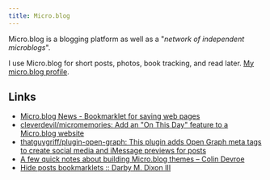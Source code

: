 ```yaml
---
title: Micro.blog
---
```


Micro.blog is a blogging platform as well as a "_network of independent microblogs_".

I use Micro.blog for short posts, photos, book tracking, and read later. [My micro.blog profile](https://micro.blog/rknightuk).

## Links

- [Micro.blog News - Bookmarklet for saving web pages](https://news.micro.blog/2022/03/24/bookmarklet-for-saving.html)
- [cleverdevil/micromemories: Add an "On This Day" feature to a Micro.blog website](https://github.com/cleverdevil/micromemories)
- [thatguygriff/plugin-open-graph: This plugin adds Open Graph meta tags to create social media and iMessage previews for posts](https://github.com/thatguygriff/plugin-open-graph)
- [A few quick notes about building Micro.blog themes – Colin Devroe](https://cdevroe.com/2021/03/29/notes-mb-themes/)
- [Hide posts bookmarklets :: Darby M. Dixon III](https://darby3.micro.blog/2022/10/04/throwing-a-code.html)